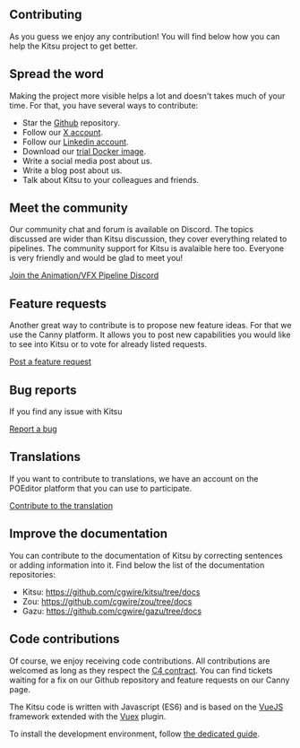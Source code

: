 ## Contributing

As you guess we enjoy any contribution! You will find below how you can help the Kitsu project to get better.


## Spread the word

Making the project more visible helps a lot and doesn't takes much of your time. 
For that, you have several ways to contribute:

- Star the [Github](https://github.com/cgwire/kitsu) repository.
- Follow our [X account](https://github.com/cgwire/kitsu).
- Follow our [Linkedin account](https://www.linkedin.com/company/cgwire/).
- Download our [trial Docker image](https://hub.docker.com/r/cgwire/cgwire).
- Write a social media post about us.
- Write a blog post about us.
- Talk about Kitsu to your colleagues and friends.


## Meet the community

Our community chat and forum is available on Discord. The topics discussed are wider 
than Kitsu discussion, they cover everything related to pipelines.
The community support for Kitsu is avalaible here too. Everyone is very friendly and would
be glad to meet you!

[Join the Animation/VFX Pipeline Discord](https://discord.com/invite/VbCxtKN)


## Feature requests

Another great way to contribute is to propose new feature ideas. For that we use the
Canny platform. It allows you to post new capabilities you would like to see into Kitsu or to vote 
for already listed requests.

[Post a feature request ](https://cgwire.canny.io/)


## Bug reports

If you find any issue with Kitsu 

[Report a bug](https://github.com/cgwire/kitsu/issues)


## Translations

If you want to contribute to translations, we have an account on the POEditor platform that you can use to participate.

[Contribute to the translation](https://poeditor.com/join/project?hash=fpUejpWDVo)


## Improve the documentation

You can contribute to the documentation of Kitsu by correcting sentences or adding information into it. Find below the list
of the documentation repositories:

* Kitsu: https://github.com/cgwire/kitsu/tree/docs
* Zou: https://github.com/cgwire/zou/tree/docs
* Gazu: https://github.com/cgwire/gazu/tree/docs


## Code contributions

Of course, we enjoy receiving code contributions. 
All contributions are welcomed as long as they respect the [C4
contract](https://rfc.zeromq.org/spec:42/C4). You can find tickets waiting for a fix on our Github repository and 
feature requests on our Canny page.

The Kitsu code is written with Javascript (ES6) and is based on the 
[VueJS](https://vuejs.org/v2/guide/) framework extended with 
the [Vuex](https://vuex.vuejs.org) plugin.

To install the development environment, follow [the dedicated guide](https://kitsu.cg-wire.com/development-environment/).
